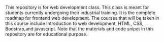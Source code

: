 This repository is for web development class. This class is meant for students currently undergoing their industrial training. It is the complete roadmap for frontend web development. The courses that will be taken in this course include Introduction to web development, HTML, CSS, Boostrap,and javascript. Note that the materials and code snipet in this repository are for educational purpose.
